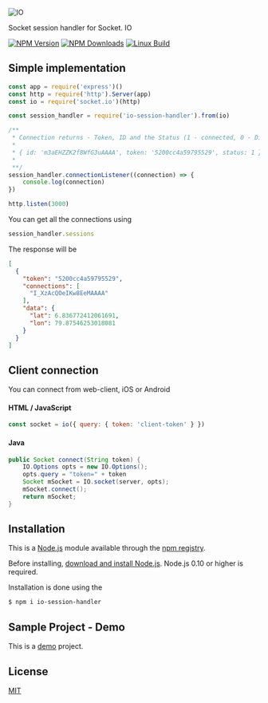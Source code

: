 ![IO](https://i.imgur.com/K9Xp39g.png)

Socket session handler for Socket. IO

[![NPM Version][npm-image]][npm-url]
[![NPM Downloads][downloads-image]][downloads-url]
[![Linux Build][travis-image]][travis-url]

## Simple implementation

``` js
const app = require('express')()
const http = require('http').Server(app)
const io = require('socket.io')(http)

const session_handler = require('io-session-handler').from(io)

/**
 * Connection returns - Token, ID and the Status (1 - connected, 0 - Disconnected)
 * 
 * { id: 'm3aEHZZK2f8WfG3uAAAA', token: '5200cc4a59795529', status: 1 }
 * 
 **/
session_handler.connectionListener((connection) => {
    console.log(connection)
})

http.listen(3000)
```

You can get all the connections using

``` js
session_handler.sessions
```

The response will be

``` json
[
  {
    "token": "5200cc4a59795529",
    "connections": [
      "I_XzAcQOeIKw8EeMAAAA"
    ],
    "data": {
      "lat": 6.836772412061691,
      "lon": 79.87546253018081
    }
  }
]
```

## Client connection

You can connect from web-client, iOS or Android

#### HTML / JavaScript

``` js
const socket = io({ query: { token: 'client-token' } })
```

#### Java

``` java
public Socket connect(String token) {
    IO.Options opts = new IO.Options();
    opts.query = "token=" + token
    Socket mSocket = IO.socket(server, opts);
    mSocket.connect();
    return mSocket;
}
```

## Installation

This is a [Node.js](https://nodejs.org/en/) module available through the
[npm registry](https://www.npmjs.com/).

Before installing, [download and install Node.js](https://nodejs.org/en/download/).
Node.js 0.10 or higher is required.

Installation is done using the

``` bash
$ npm i io-session-handler
```

## Sample Project - Demo

This is a [demo](/demo) project.

## License

  [MIT](LICENSE.md)

[npm-image]: https://img.shields.io/npm/v/io-session-handler.svg
[npm-url]: https://npmjs.org/package/io-session-handler
[downloads-image]: https://img.shields.io/npm/dm/io-session-handler.svg
[downloads-url]: https://npmcharts.com/compare/io-session-handler?minimal=true
[travis-image]: https://img.shields.io/travis/aslamanver/aslam/io-session-handler.svg?branch=master
[travis-url]: https://travis-ci.org/aslamanver/io-session-handler
